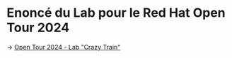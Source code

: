 # Enoncé du Lab pour le Red Hat Open Tour 2024

-> [Open Tour 2024 - Lab "Crazy Train"](https://open-tour-2024.netlify.app/)
